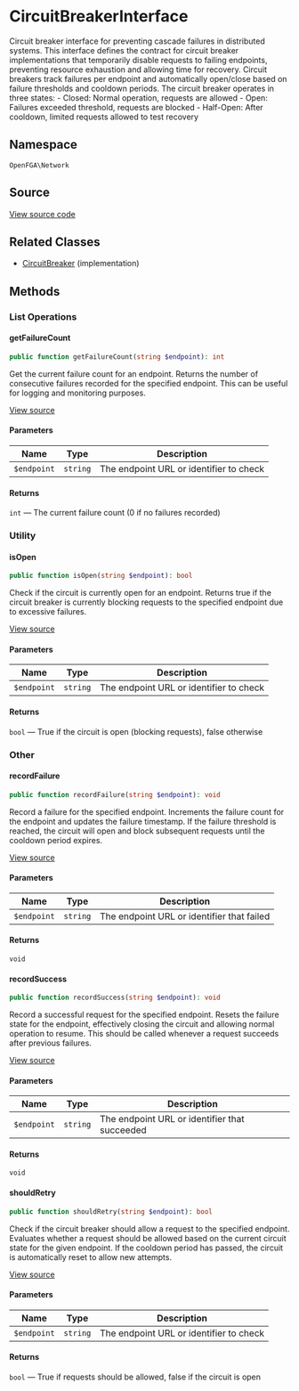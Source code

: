 # CircuitBreakerInterface

Circuit breaker interface for preventing cascade failures in distributed systems. This interface defines the contract for circuit breaker implementations that temporarily disable requests to failing endpoints, preventing resource exhaustion and allowing time for recovery. Circuit breakers track failures per endpoint and automatically open/close based on failure thresholds and cooldown periods. The circuit breaker operates in three states: - Closed: Normal operation, requests are allowed - Open: Failures exceeded threshold, requests are blocked - Half-Open: After cooldown, limited requests allowed to test recovery

## Namespace
`OpenFGA\Network`

## Source
[View source code](https://github.com/evansims/openfga-php/blob/main/src/Network/CircuitBreakerInterface.php)

## Related Classes
* [CircuitBreaker](Network/CircuitBreaker.md) (implementation)

## Methods

### List Operations
#### getFailureCount

```php
public function getFailureCount(string $endpoint): int
```

Get the current failure count for an endpoint. Returns the number of consecutive failures recorded for the specified endpoint. This can be useful for logging and monitoring purposes.

[View source](https://github.com/evansims/openfga-php/blob/main/src/Network/CircuitBreakerInterface.php#L34)

#### Parameters
| Name | Type | Description |
|------|------|-------------|
| `$endpoint` | `string` | The endpoint URL or identifier to check |

#### Returns
`int` — The current failure count (0 if no failures recorded)
### Utility
#### isOpen

```php
public function isOpen(string $endpoint): bool
```

Check if the circuit is currently open for an endpoint. Returns true if the circuit breaker is currently blocking requests to the specified endpoint due to excessive failures.

[View source](https://github.com/evansims/openfga-php/blob/main/src/Network/CircuitBreakerInterface.php#L45)

#### Parameters
| Name | Type | Description |
|------|------|-------------|
| `$endpoint` | `string` | The endpoint URL or identifier to check |

#### Returns
`bool` — True if the circuit is open (blocking requests), false otherwise
### Other
#### recordFailure

```php
public function recordFailure(string $endpoint): void
```

Record a failure for the specified endpoint. Increments the failure count for the endpoint and updates the failure timestamp. If the failure threshold is reached, the circuit will open and block subsequent requests until the cooldown period expires.

[View source](https://github.com/evansims/openfga-php/blob/main/src/Network/CircuitBreakerInterface.php#L56)

#### Parameters
| Name | Type | Description |
|------|------|-------------|
| `$endpoint` | `string` | The endpoint URL or identifier that failed |

#### Returns
`void`
#### recordSuccess

```php
public function recordSuccess(string $endpoint): void
```

Record a successful request for the specified endpoint. Resets the failure state for the endpoint, effectively closing the circuit and allowing normal operation to resume. This should be called whenever a request succeeds after previous failures.

[View source](https://github.com/evansims/openfga-php/blob/main/src/Network/CircuitBreakerInterface.php#L67)

#### Parameters
| Name | Type | Description |
|------|------|-------------|
| `$endpoint` | `string` | The endpoint URL or identifier that succeeded |

#### Returns
`void`
#### shouldRetry

```php
public function shouldRetry(string $endpoint): bool
```

Check if the circuit breaker should allow a request to the specified endpoint. Evaluates whether a request should be allowed based on the current circuit state for the given endpoint. If the cooldown period has passed, the circuit is automatically reset to allow new attempts.

[View source](https://github.com/evansims/openfga-php/blob/main/src/Network/CircuitBreakerInterface.php#L79)

#### Parameters
| Name | Type | Description |
|------|------|-------------|
| `$endpoint` | `string` | The endpoint URL or identifier to check |

#### Returns
`bool` — True if requests should be allowed, false if the circuit is open
